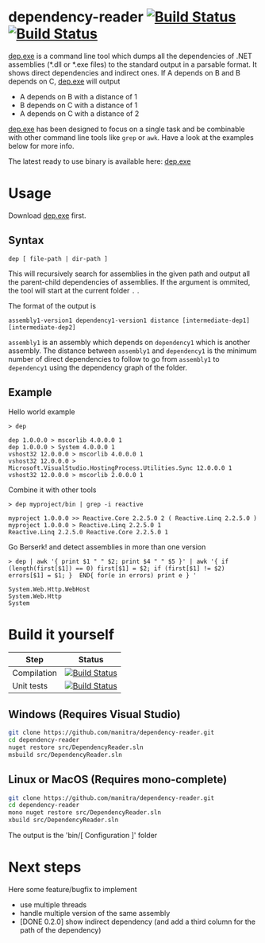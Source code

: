 # dependency-reader [![Build Status](http://build.manitra.net/job/dependency-reader/badge/icon)](http://build.manitra.net/job/dependency-reader/) [![Build Status](http://build.manitra.net/job/dependency-reader-tests/badge/icon)](http://build.manitra.net/job/dependency-reader-tests/)
[dep.exe](http://build.manitra.net/job/dependency-reader/lastSuccessfulBuild/artifact/bin/Release/dep.exe) is a command line tool which dumps all the dependencies of .NET assemblies (*.dll or *.exe files) to the standard output in a parsable format.
It shows direct dependencies and indirect ones.
If A depends on B and B depends on C, [dep.exe](http://build.manitra.net/job/dependency-reader/lastSuccessfulBuild/artifact/bin/Release/dep.exe) will output

- A depends on B with a distance of 1
- B depends on C with a distance of 1
- A depends on C with a distance of 2

[dep.exe](http://build.manitra.net/job/dependency-reader/lastSuccessfulBuild/artifact/bin/Release/dep.exe) has been designed to focus on a single task and be combinable with other command line tools like `grep` or `awk`.
Have a look at the examples below for more info.


The latest ready to use binary is available here: [dep.exe](http://build.manitra.net/job/dependency-reader/lastSuccessfulBuild/artifact/bin/Release/dep.exe)

# Usage

Download [dep.exe](http://build.manitra.net/job/dependency-reader/lastSuccessfulBuild/artifact/bin/Release/dep.exe) first.


## Syntax

```
dep [ file-path | dir-path ]
```

This will recursively search for assemblies in the given path and output all the parent-child dependencies of assemblies.
If the argument is ommited, the tool will start at the current folder `.` .

The format of the output is
```
assembly1-version1 dependency1-version1 distance [intermediate-dep1] [intermediate-dep2]
```
`assembly1` is an assembly which depends on `dependency1` which is another assembly.
The distance between `assembly1` and `dependency1` is the minimum number of direct dependencies to follow to go from `assembly1` to `dependency1` using the dependency graph of the folder.


## Example

Hello world example
```
> dep

dep 1.0.0.0 > mscorlib 4.0.0.0 1
dep 1.0.0.0 > System 4.0.0.0 1
vshost32 12.0.0.0 > mscorlib 4.0.0.0 1
vshost32 12.0.0.0 > Microsoft.VisualStudio.HostingProcess.Utilities.Sync 12.0.0.0 1
vshost32 12.0.0.0 > mscorlib 2.0.0.0 1
```

Combine it with other tools
```
> dep myproject/bin | grep -i reactive

myproject 1.0.0.0 >> Reactive.Core 2.2.5.0 2 ( Reactive.Linq 2.2.5.0 )
myproject 1.0.0.0 > Reactive.Linq 2.2.5.0 1
Reactive.Linq 2.2.5.0 Reactive.Core 2.2.5.0 1
```

Go Berserk! and detect assemblies in more than one version
```
> dep | awk '{ print $1 " " $2; print $4 " " $5 }' | awk '{ if (length(first[$1]) == 0) first[$1] = $2; if (first[$1] != $2) errors[$1] = $1; }  END{ for(e in errors) print e } '

System.Web.Http.WebHost    
System.Web.Http            
System                     
```

# Build it yourself

| Step    | Status |
|----------|----------|
| Compilation  |  [![Build Status](http://build.manitra.net/job/dependency-reader/badge/icon)](http://build.manitra.net/job/dependency-reader/)|
| Unit tests | [![Build Status](http://build.manitra.net/job/dependency-reader-tests/badge/icon)](http://build.manitra.net/job/dependency-reader-tests/)|

## Windows (Requires Visual Studio)

```bash
git clone https://github.com/manitra/dependency-reader.git
cd dependency-reader
nuget restore src/DependencyReader.sln
msbuild src/DependencyReader.sln
```

## Linux or MacOS (Requires mono-complete)

```bash
git clone https://github.com/manitra/dependency-reader.git
cd dependency-reader
mono nuget restore src/DependencyReader.sln
xbuild src/DependencyReader.sln
```

The output is the 'bin/[ Configuration ]' folder

# Next steps

Here some feature/bugfix to implement

- use multiple threads
- handle multiple version of the same assembly
- [DONE 0.2.0] show indirect dependency (and add a third column for the path of the dependency)
